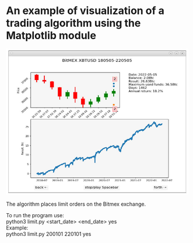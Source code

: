 # An example of visualization of a trading algorithm using the Matplotlib module
<img src="https://github.com/evgrmn/algo/blob/main/algo_img.jpg" width="500" height="400">

The algorithm places limit orders on the Bitmex exchange.  

To run the program use:  
python3 limit.py <start_date> <end_date> yes  
Example:  
python3 limit.py 200101 220101 yes
